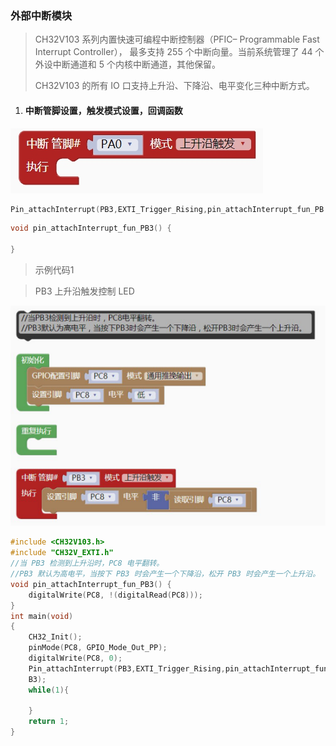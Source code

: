 ### 外部中断模块<!-- {docsify-ignore} -->

> CH32V103 系列内置快速可编程中断控制器（PFIC– Programmable Fast Interrupt Controller）， 最多支持 255 个中断向量。当前系统管理了 44 个外设中断通道和 5 个内核中断通道，其他保留。
>
> CH32V103 的所有 IO 口支持上升沿、下降沿、电平变化三种中断方式。

1. #### 中断管脚设置，触发模式设置，回调函数 

![img](基础外设模块.assets/wps446.jpg) 

```c++
Pin_attachInterrupt(PB3,EXTI_Trigger_Rising,pin_attachInterrupt_fun_PB 3);
```

```c++
void pin_attachInterrupt_fun_PB3() {
    
}
```

> 示例代码1

> PB3 上升沿触发控制 LED

![img](基础外设模块.assets/wps449.png) 

```c++
#include <CH32V103.h>
#include "CH32V_EXTI.h"
//当 PB3 检测到上升沿时，PC8 电平翻转。
//PB3 默认为高电平，当按下 PB3 时会产生一个下降沿，松开 PB3 时会产生一个上升沿。
void pin_attachInterrupt_fun_PB3() {
	digitalWrite(PC8, !(digitalRead(PC8)));
}
int main(void)
{
    CH32_Init();
    pinMode(PC8, GPIO_Mode_Out_PP);
    digitalWrite(PC8, 0);
    Pin_attachInterrupt(PB3,EXTI_Trigger_Rising,pin_attachInterrupt_fun_P
    B3);
    while(1){
        
    }
    return 1;
}
```

